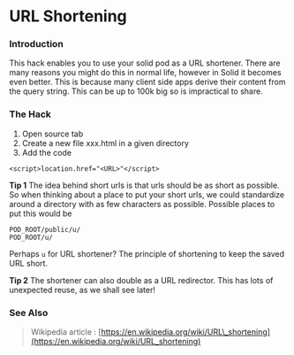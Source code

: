 # URL Shortening

### Introduction

This hack enables you to use your solid pod as a URL shortener.  There are many reasons you might do this in normal life, however in Solid it becomes even better.  This is because many client side apps derive their content from the query string.  This can be up to 100k big so is impractical to share.

### The Hack

1. Open source tab
2. Create a new file xxx.html in a given directory
3. Add the code

```text
<script>location.href="<URL>"</script>
```

**Tip 1** The idea behind short urls is that urls should be as short as possible. So when thinking about a place to put your short urls, we could standardize around a directory with as few characters as possible. Possible places to put this would be

```text
POD_ROOT/public/u/
POD_ROOT/u/
```

 Perhaps `u` for URL shortener?  The principle of shortening to keep the saved URL short.

**Tip 2** The shortener can also double as a URL redirector.  This has lots of unexpected reuse, as we shall see later!

### See Also

> Wikipedia article : [https://en.wikipedia.org/wiki/URL\_shortening](https://en.wikipedia.org/wiki/URL_shortening)



